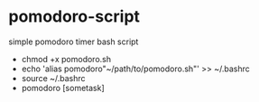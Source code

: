 # pomodoro-script
simple pomodoro timer bash script
- chmod +x pomodoro.sh
- echo 'alias pomodoro"~/path/to/pomodoro.sh"' >> ~/.bashrc
- source ~/.bashrc
- pomodoro [sometask]
